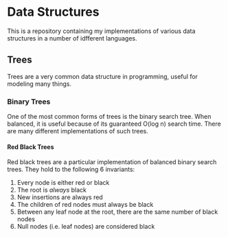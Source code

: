 # Data Structures

This is a repository containing my implementations of various data structures in
a number of idfferent languages.

## Trees

Trees are a very common data structure in programming, useful for modeling many
things.

### Binary Trees

One of the most common forms of trees is the binary search tree. When balanced,
it is useful because of its guaranteed O(log n) search time. There are many
different implementations of such trees.

#### Red Black Trees

Red black trees are a particular implementation of balanced binary search trees.
They hold to the following 6 invariants:

1. Every node is either red or black
2. The root is _always_ black
3. New insertions are always red
4. The children of red nodes must always be black
5. Between any leaf node at the root, there are the same number of black nodes
6. Null nodes (i.e. leaf nodes) are considered black
